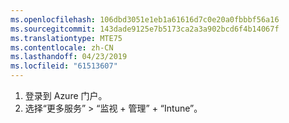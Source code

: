 ```yaml
---
ms.openlocfilehash: 106dbd3051e1eb1a61616d7c0e20a0fbbbf56a16
ms.sourcegitcommit: 143dade9125e7b5173ca2a3a902bcd6f4b14067f
ms.translationtype: MTE75
ms.contentlocale: zh-CN
ms.lasthandoff: 04/23/2019
ms.locfileid: "61513607"
---
```

1. 登录到 Azure 门户。
2. 选择“更多服务” > “监视 + 管理” + “Intune”。